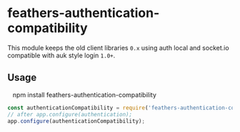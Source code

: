 # feathers-authentication-compatibility

This module keeps the old client libraries `0.x` using auth local and socket.io compatible with auk style login `1.0+`.

## Usage

    npm install feathers-authentication-compatibility

```javascript
const authenticationCompatibility = require('feathers-authentication-compatibility');
// after app.configure(authentication);
app.configure(authenticationCompatibility);
